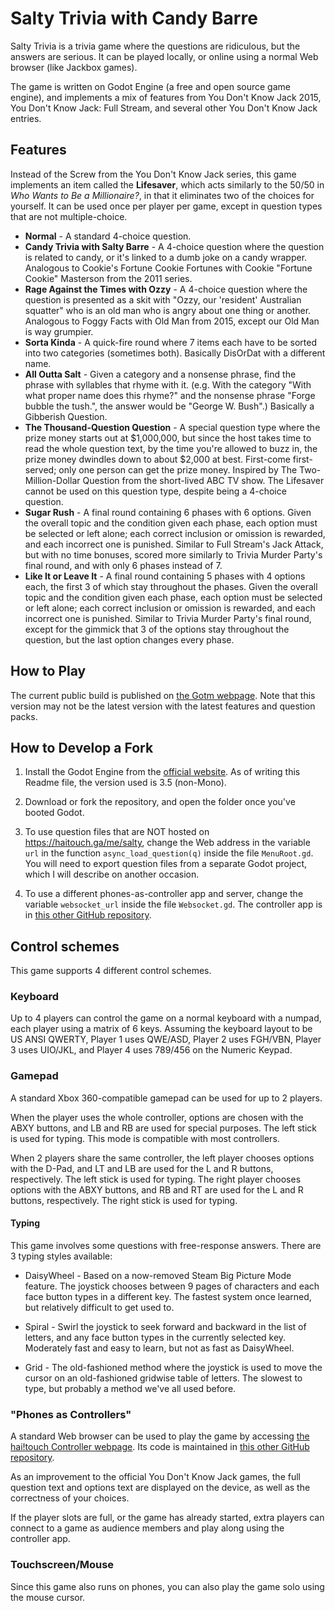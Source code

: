 # Salty Trivia with Candy Barre

Salty Trivia is a trivia game where the questions are ridiculous, but the answers are serious. It can be played locally, or online using a normal Web browser (like Jackbox games).

The game is written on Godot Engine (a free and open source game engine), and implements a mix of features from You Don't Know Jack 2015, You Don't Know Jack: Full Stream, and several other You Don't Know Jack entries.

## Features

Instead of the Screw from the You Don't Know Jack series, this game implements an item called the **Lifesaver**, which acts similarly to the 50/50 in *Who Wants to Be a Millionaire?*, in that it eliminates two of the choices for yourself. It can be used once per player per game, except in question types that are not multiple-choice.

* **Normal** - A standard 4-choice question.
* **Candy Trivia with Salty Barre** - A 4-choice question where the question is related to candy, or it's linked to a dumb joke on a candy wrapper. Analogous to Cookie's Fortune Cookie Fortunes with Cookie "Fortune Cookie" Masterson from the 2011 series.
* **Rage Against the Times with Ozzy** - A 4-choice question where the question is presented as a skit with "Ozzy, our 'resident' Australian squatter" who is an old man who is angry about one thing or another. Analogous to Foggy Facts with Old Man from 2015, except our Old Man is way grumpier.
* **Sorta Kinda** - A quick-fire round where 7 items each have to be sorted into two categories (sometimes both). Basically DisOrDat with a different name.
* **All Outta Salt** - Given a category and a nonsense phrase, find the phrase with syllables that rhyme with it. (e.g. With the category "With what proper name does this rhyme?" and the nonsense phrase "Forge bubble the tush.", the answer would be "George W. Bush".) Basically a Gibberish Question.
* **The Thousand-Question Question** - A special question type where the prize money starts out at $1,000,000, but since the host takes time to read the whole question text, by the time you're allowed to buzz in, the prize money dwindles down to about $2,000 at best. First-come first-served; only one person can get the prize money. Inspired by The Two-Million-Dollar Question from the short-lived ABC TV show. The Lifesaver cannot be used on this question type, despite being a 4-choice question.
* **Sugar Rush** - A final round containing 6 phases with 6 options. Given the overall topic and the condition given each phase, each option must be selected or left alone; each correct inclusion or omission is rewarded, and each incorrect one is punished. Similar to Full Stream's Jack Attack, but with no time bonuses, scored more similarly to Trivia Murder Party's final round, and with only 6 phases instead of 7.
* **Like It or Leave It** - A final round containing 5 phases with 4 options each, the first 3 of which stay throughout the phases. Given the overall topic and the condition given each phase, each option must be selected or left alone; each correct inclusion or omission is rewarded, and each incorrect one is punished. Similar to Trivia Murder Party's final round, except for the gimmick that 3 of the options stay throughout the question, but the last option changes every phase.

## How to Play

The current public build is published on [the Gotm webpage](https://gotm.io/haitouch/salty-trivia). Note that this version may not be the latest version with the latest features and question packs.

## How to Develop a Fork

1. Install the Godot Engine from the [official website](https://godotengine.org). As of writing this Readme file, the version used is 3.5 (non-Mono).

2. Download or fork the repository, and open the folder once you've booted Godot.

3. To use question files that are NOT hosted on https://haitouch.ga/me/salty, change the Web address in the variable `url` in the function `async_load_question(q)` inside the file `MenuRoot.gd`. You will need to export question files from a separate Godot project, which I will describe on another occasion.

4. To use a different phones-as-controller app and server, change the variable `websocket_url` inside the file `Websocket.gd`. The controller app is in [this other GitHub repository](https://github.com/JapanYoshi/haitouch-heroku). 

## Control schemes

This game supports 4 different control schemes.

### Keyboard

Up to 4 players can control the game on a normal keyboard with a numpad, each player using a matrix of 6 keys. Assuming the keyboard layout to be US ANSI QWERTY, Player 1 uses QWE/ASD, Player 2 uses FGH/VBN, Player 3 uses UIO/JKL, and Player 4 uses 789/456 on the Numeric Keypad.

### Gamepad

A standard Xbox 360-compatible gamepad can be used for up to 2 players.

When the player uses the whole controller, options are chosen with the ABXY buttons, and LB and RB are used for special purposes. The left stick is used for typing. This mode is compatible with most controllers.

When 2 players share the same controller, the left player chooses options with the D-Pad, and LT and LB are used for the L and R buttons, respectively. The left stick is used for typing. The right player chooses options with the ABXY buttons, and RB and RT are used for the L and R buttons, respectively. The right stick is used for typing.

#### Typing

This game involves some questions with free-response answers. There are 3 typing styles available:

* DaisyWheel - Based on a now-removed Steam Big Picture Mode feature. The joystick chooses between 9 pages of characters and each face button types in a different key. The fastest system once learned, but relatively difficult to get used to.

* Spiral - Swirl the joystick to seek forward and backward in the list of letters, and any face button types in the currently selected key. Moderately fast and easy to learn, but not as fast as DaisyWheel.

* Grid - The old-fashioned method where the joystick is used to move the cursor on an old-fashioned gridwise table of letters. The slowest to type, but probably a method we've all used before.

### "Phones as Controllers"

A standard Web browser can be used to play the game by accessing [the hai!touch Controller webpage](https://haitouch.onrender.com). Its code is maintained in [this other GitHub repository](https://github.com/JapanYoshi/haitouch-heroku).

As an improvement to the official You Don't Know Jack games, the full question text and options text are displayed on the device, as well as the correctness of your choices.

If the player slots are full, or the game has already started, extra players can connect to a game as audience members and play along using the controller app.

### Touchscreen/Mouse

Since this game also runs on phones, you can also play the game solo using the mouse cursor.

